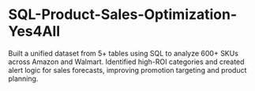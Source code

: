 # SQL-Product-Sales-Optimization-Yes4All
Built a unified dataset from 5+ tables using SQL to analyze 600+ SKUs across Amazon and Walmart. Identified high-ROI categories and created alert logic for sales forecasts, improving promotion targeting and product planning.

